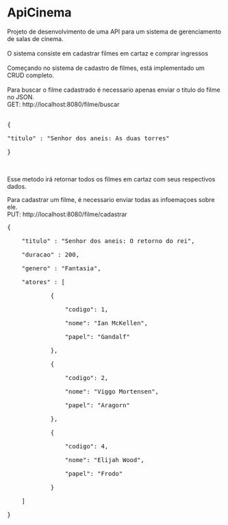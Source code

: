 # ApiCinema</br>
Projeto de desenvolvimento de uma API para um sistema de gerenciamento de salas de cinema.</br>
</br>
O sistema consiste em cadastrar filmes em cartaz e comprar ingressos</br>
</br>
Começando no sistema de cadastro de filmes, está implementado um CRUD completo.</br>
</br>
Para buscar o filme cadastrado é necessario apenas enviar o titulo do filme no JSON.</br>
GET: http://localhost:8080/filme/buscar</br>
</br>
<pre>
{</br>
"titulo" : "Senhor dos aneis: As duas torres"</br>
}</br>
</pre>
</br>
Esse metodo irá retornar todos os filmes em cartaz com seus respectivos dados.</br>

Para cadastrar um filme, é necessario enviar todas as infoemaçoes sobre ele.</br>
PUT: http://localhost:8080/filme/cadastrar</br>
<pre>
{</br>
	"titulo" : "Senhor dos aneis: O retorno do rei",</br>
	"duracao" : 200,</br>
	"genero" : "Fantasia",</br>
	"atores" : [</br>
			{</br>
				"codigo": 1,</br>
				"nome": "Ian McKellen",</br>
				"papel": "Gandalf"</br>
			},</br>
			{</br>
				"codigo": 2,</br>
				"nome": "Viggo Mortensen",</br>
				"papel": "Aragorn"</br>
			},</br>
			{</br>
				"codigo": 4,</br>
				"nome": "Elijah Wood",</br>
				"papel": "Frodo"</br>
			}</br>
	]</br>
}</pre></br>

